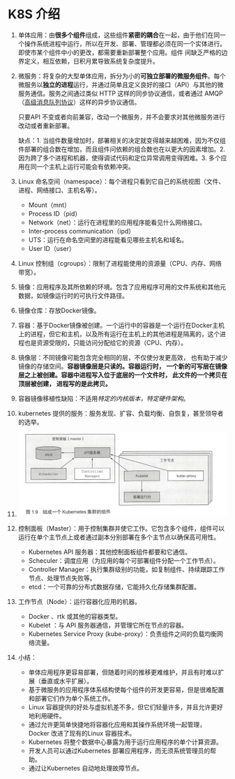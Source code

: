 # K8S 介绍

1. 单体应用：由**很多个组件**组成，这些组件**紧密的耦合**在一起，由于他们在同一个操作系统进程中运行，所以在开发、部署、管理都必须在同一个实体进行。即使市某个组件中小的更改，都需要重新部署整个应用。组件
   间缺乏严格的边界定义，相互依赖，日积月累导致系统复杂度提升。

2. 微服务：将复杂的大型单体应用，拆分为小的**可独立部署的微服务组件**。每个微服务以**独立的进程**运行，并通过简单且定义良好的接口（API）与其他的微服务通信。服务之间通过类似 HTTP 这样的同步协议通信，或者通过 AMQP（[高级消息队列协议](https://zh.wikipedia.org/wiki/高级消息队列协议)）这样的异步协议通信。

   只要API 不变或者向前兼容，改动一个微服务，并不会要求对其他微服务进行改动或者重新部署。

   缺点：1. 当组件数量增加时，部署相关的决定就变得越来越困难，因为不仅组件部署的组合数在增加，而且组件问依赖的组合数也在以更大的因素增加。2. 因为跨了多个进程和机器，使得调试代码和定位异常调用变得困难。3. 多个应用在同一个主机上运行可能会有依赖冲突。

3. Linux 命名空间（namespace）：每个进程只看到它自己的系统视图（文件、进程、网络接口、主机名等）。

   - Mount（mnt）
   - Process ID（pid）
   - Network（net）：运行在进程里的应用程序能看见什么网络接口。
   - Inter-process communication（ipd）
   - UTS：运行在命名空间里的进程能看见哪些主机名和域名。
   - User ID（user）

4. Linux 控制组（cgroups）：限制了进程能使用的资源量（CPU、内存、网络带宽）。

5. 镜像：应用程序及其所依赖的环境。包含了应用程序可用的文件系统和其他元数据，如镜像运行时的可执行文件路径。

6. 镜像仓库：存放Docker镜像。

7. 容器：基于Docker镜像被创建。一个运行中的容器是一个运行在Docker主机上的进程，但它和主机，以及所有运行在主机上的其他进程是隔离的，这个进程也是资源受限的，只能访问分配给它的资源（CPU、内存）。

8. 镜像层：不同镜像可能包含完全相同的层，不仅使分发更高效， 也有助于减少镜像的存储空间。**容器镜像层是只读的。容器运行时， 一个新的可写层在镜像层之上被创建。容器中进程写入位于底层的一个文件时， 此文件的一个拷贝在顶层被创建， 进程写的是此拷贝。**

9. 容器镜像移植性缺陷：不适用*特定的内核版本，特定硬件架构*。

10. kubernetes 提供的服务：服务发现、扩容、负载均衡、自恢复，甚至领导者的选举。

11. ![1563849879626](1563849879626.png)

12. 控制面板（Master）：用于控制集群并使它工作。它包含多个组件，组件可以运行在单个主节点上或者通过副本分别部署在多个主节点以确保高可用性。

    - Kubernetes API 服务器：其他控制面板组件都要和它通信。
    - Scheculer：调度应用（为应用的每个可部署组件分配一个工作节点）。
    - Controller Manager：执行集群级别的功能，如复制组件、持续跟踪工作节点、处理节点失败等。
    - etcd：一个可靠的分布式数据存储，它能持久化存储集群配置。

13. 工作节点（Node）：运行容器化应用的机器。

    - Docker 、rtk 或其他的容器类型。
    - Kubelet ：与 API 服务器通信，并管理它所在节点的容器。
    - Kubernetes Service Proxy (kube-proxy）：负责组件之间的负载均衡网络流量。

14. 小结：

    - 单体应用程序更容易部署，但随着时间的推移更难维护，并且有时难以扩展（垂直或水平扩展）。
    - 基于微服务的应用程序体系结构使每个组件的开发更容易，但是很难配置和部署它们作为单个系统工作。
    - Linux 容器提供的好处与虚拟机差不多，但它们轻量许多，并且允许更好地利用硬件。
    - 通过允许更简单快捷地将容器化应用和其操作系统环境一起管理， Docker 改进了现有的Linux 容器技术。
    - Kubernetes 将整个数据中心暴露为用于运行应用程序的单个计算资源。
    - 开发人员可以通过Kubernetes 部署应用程序，而无须系统管理员的帮助。
    - 通过让Kubernetes 自动地处理故障节点。
